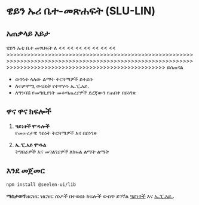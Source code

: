 # **ዌይን ኡሪ ቤተ-መጽሐፍት (SLU-LIN)**

## አጠቃላይ እይታ

ዌይን ኡቲ ቤተ መፃህፍት ለ << << << << << << << >>>>>>>>>>>>>>>>>>>>>>>>>>>>>>>>>>>>>>>>>>>>>>>>>>>>>>>>>>>>>>>>>>>>>>>>>>>>>>>>>>>>>>>>>>>>>>>>>>>>>>>>>>>>>>>>>>>>>>>>>>>>>>>>>>>>>>>>>>>>>>>>>>>>>>>>>> ይሰጠናል

* ወጥነት ላለው ልማት ትርጓሜዎች ይተይቡ
* ለተቃዋሚ ውህደት የተዋሃዱ ኤ.ፒ.አይ.
* ለግንባሽ የመግቢያነት መቆጣጠሪያዎች ደረጃውን የጠበቀ በይነገጽ

## ዋና ዋና ክፍሎች

1. **ዓይነቶች ሞዱሎች**\
   የመሠረታዊ ዓይነት ትርጓሜዎች እና በይነገጽ

2. **ኤ.ፒ.አይ ሞዱል**\
   ትግበራዎች እና መገልገያዎች ለክፍል ልማት ልማት

## እንደ መጀመር

```bash
npm install @seelen-ui/lib
```

**ማስታወሻ**ዝርዝር ዝርዝር ሰነዶች በተወሰኑ ክፍሎች ውስጥ ይገኛል [ዓይነቶች](./library-types) እና [ኤ.ፒ.አይ.](./library-api).
